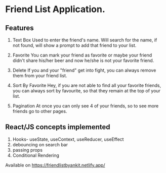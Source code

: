 # Friend List Application.

## Features
1. Text Box
    Used to enter the friend's name. 
    Will search for the name, if not found, will show a prompt to add that friend to your list.

2. Favorite
    You can mark your friend as favorite or maybe your friend didn't share his/her beer and now he/she is not your favorite friend.

3. Delete
    If you and your "friend" get into fight, you can always remove them from your friend list. 

4. Sort By Favorite
    Hey, if you are not able to find all your favorite friends, you can always sort by favourite, so that they remain at the top of your list. 

5. Pagination
    At once you can only see 4 of your friends, so to see more friends go to other pages.


## React/JS concepts implemented

1. Hooks- useState, useContext, useReducer, useEffect
2. debouncing on search bar
3. passing props
4. Conditional Rendering

Available on https://friendlistbyankit.netlify.app/